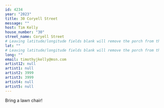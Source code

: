 ```yaml
---
id: 4234
year: "2023"
title: 30 Coryell Street
message: ""
host: Tim Kelly
house_number: "30"
street_name: Coryell Street
# Leaving latitude/longitude fields blank will remove the porch from the Porchfest map.
lat: ""
# Leaving latitude/longitude fields blank will remove the porch from the Porchfest map.
long: ""
email: timothyjkelly@msn.com
artist12: null
artist1: null
artist2: 3999
artist3: 3999
artist4: null
artist5: null
---
```

B﻿ring a lawn chair!
